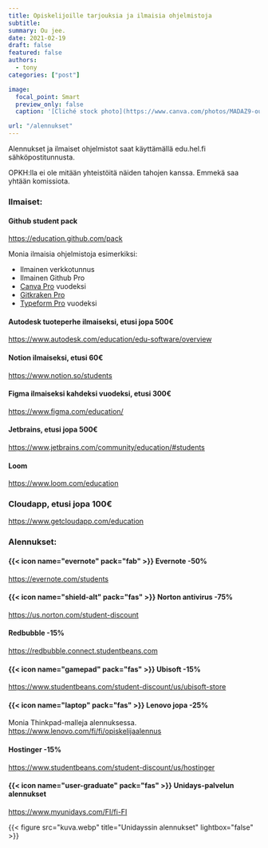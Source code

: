 ```yaml
---
title: Opiskelijoille tarjouksia ja ilmaisia ohjelmistoja
subtitle:
summary: Ou jee.
date: 2021-02-19
draft: false
featured: false
authors:
  - tony
categories: ["post"]

image:
  focal_point: Smart
  preview_only: false
  caption: '[Cliché stock photo](https://www.canva.com/photos/MADAZ9-ouLc-student-looking-at-money/)'

url: "/alennukset"
---
```

Alennukset ja ilmaiset ohjelmistot saat käyttämällä edu.hel.fi sähköpostitunnusta.

OPKH:lla ei ole mitään yhteistöitä näiden tahojen kanssa. Emmekä saa yhtään komissiota.

### Ilmaiset:

#### Github student pack
https://education.github.com/pack

Monia ilmaisia ohjelmistoja esimerkiksi:

* Ilmainen verkkotunnus
* Ilmainen Github Pro
* [Canva Pro](https://www.canva.com/pro/) vuodeksi
* [Gitkraken Pro](https://www.gitkraken.com/github-student-developer-pack)
* [Typeform Pro](https://www.typeform.com/pricing/) vuodeksi

#### Autodesk tuoteperhe ilmaiseksi, etusi jopa 500€
https://www.autodesk.com/education/edu-software/overview

#### Notion ilmaiseksi, etusi 60€
https://www.notion.so/students

#### Figma ilmaiseksi kahdeksi vuodeksi, etusi 300€
https://www.figma.com/education/

#### Jetbrains, etusi jopa 500€
https://www.jetbrains.com/community/education/#students

#### Loom
https://www.loom.com/education

### Cloudapp, etusi jopa 100€
https://www.getcloudapp.com/education 

### Alennukset:

#### {{< icon name="evernote" pack="fab" >}} Evernote -50%

https://evernote.com/students

#### {{< icon name="shield-alt" pack="fas" >}} Norton antivirus -75%

https://us.norton.com/student-discount

#### Redbubble -15%
https://redbubble.connect.studentbeans.com

#### {{< icon name="gamepad" pack="fas" >}} Ubisoft -15%
https://www.studentbeans.com/student-discount/us/ubisoft-store

#### {{< icon name="laptop" pack="fas" >}} Lenovo jopa -25%
Monia Thinkpad-malleja alennuksessa.
https://www.lenovo.com/fi/fi/opiskelijaalennus

#### Hostinger -15%
https://www.studentbeans.com/student-discount/us/hostinger

#### {{< icon name="user-graduate" pack="fas" >}} Unidays-palvelun alennukset

https://www.myunidays.com/FI/fi-FI

{{< figure src="kuva.webp" title="Unidayssin alennukset" lightbox="false" >}}